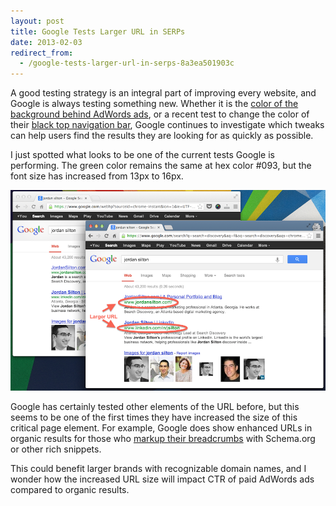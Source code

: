 ```yaml
---
layout: post
title: Google Tests Larger URL in SERPs
date: 2013-02-03
redirect_from:
  - /google-tests-larger-url-in-serps-8a3ea501903c
---
```


A good testing strategy is an integral part of improving every website, and Google is always testing something new. Whether it is the [color of the background behind AdWords ads](https://searchengineland.com/google-switches-adwords-color-back-to-yellow-from-purple-64222), or a recent test to change the color of their [black top navigation bar](https://www.seroundtable.com/google-top-bar-gray-16249.html), Google continues to investigate which tweaks can help users find the results they are looking for as quickly as possible.

I just spotted what looks to be one of the current tests Google is performing. The green color remains the same at hex color #093, but the font size has increased from 13px to 16px.

![Google Tests Larger URLs in SERPs](/images/google-tests-larger-urls.png)

Google has certainly tested other elements of the URL before, but this seems to be one of the first times they have increased the size of this critical page element. For example, Google does show enhanced URLs in organic results for those who [markup their breadcrumbs](https://developers.google.com/search/docs/guides/enhance-site) with Schema.org or other rich snippets.

This could benefit larger brands with recognizable domain names, and I wonder how the increased URL size will impact CTR of paid AdWords ads compared to organic results.